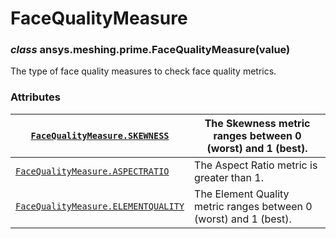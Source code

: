 <!-- vale off -->

# FaceQualityMeasure

### *class* ansys.meshing.prime.FaceQualityMeasure(value)

The type of face quality measures to check face quality metrics.

<!-- !! processed by numpydoc !! -->

### Attributes

| [`FaceQualityMeasure.SKEWNESS`](ansys.meshing.prime.FaceQualityMeasure.SKEWNESS.md#ansys.meshing.prime.FaceQualityMeasure.SKEWNESS)                   | The Skewness metric ranges between 0 (worst) and 1 (best).        |
|-------------------------------------------------------------------------------------------------------------------------------------------------------|-------------------------------------------------------------------|
| [`FaceQualityMeasure.ASPECTRATIO`](ansys.meshing.prime.FaceQualityMeasure.ASPECTRATIO.md#ansys.meshing.prime.FaceQualityMeasure.ASPECTRATIO)          | The Aspect Ratio metric is greater than 1.                        |
| [`FaceQualityMeasure.ELEMENTQUALITY`](ansys.meshing.prime.FaceQualityMeasure.ELEMENTQUALITY.md#ansys.meshing.prime.FaceQualityMeasure.ELEMENTQUALITY) | The Element Quality metric ranges between 0 (worst) and 1 (best). |
<!-- vale on -->
